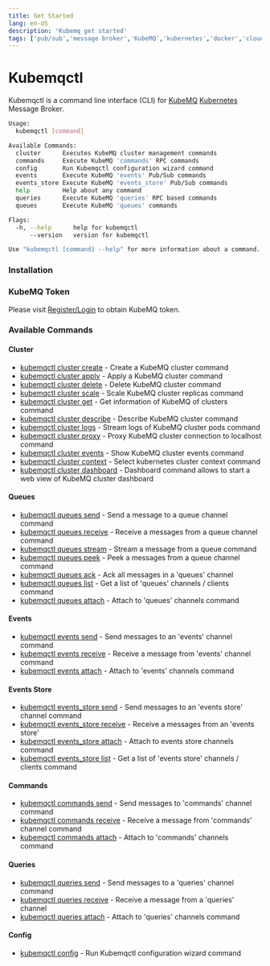 ```yaml
---
title: Get Started
lang: en-US
description: 'Kubemq get started'
tags: ['pub/sub','message broker','KubeMQ','kubernetes','docker','cloud native','message queue','go']
---
```


# Kubemqctl

Kubemqctl is a command line interface (CLI) for [KubeMQ](https://kubemq.io) [Kubernetes](https://kubernetes.io/) Message Broker.

```bash
Usage:
  kubemqctl [command]

Available Commands:
  cluster      Executes KubeMQ cluster management commands
  commands     Execute KubeMQ 'commands' RPC commands
  config       Run Kubemqctl configuration wizard command
  events       Execute KubeMQ 'events' Pub/Sub commands
  events_store Execute KubeMQ 'events_store' Pub/Sub commands
  help         Help about any command
  queries      Execute KubeMQ 'queries' RPC based commands
  queues       Execute KubeMQ 'queues' commands

Flags:
  -h, --help      help for kubemqctl
      --version   version for kubemqctl

Use "kubemqctl [command] --help" for more information about a command.

```
### Installation

<CodeSwitcher :languages="{macOS:'macOS',linux64:'Linux 64 Bits',linux32:'Linux 32 Bits',windows:'Windows'}" :isolated="true">

<template v-slot:macOS>

Copy and paste the following lines:

```bash
curl -L https://github.com/kubemq-io/kubemqctl/releases/download/latest/kubemqctl_darwin_amd64 -o /usr/local/bin/kubemqctl 
chmod +x /usr/local/bin/kubemqctl

```

</template>


<template v-slot:linux64>

Copy and paste the following lines:

```bash
curl -L https://github.com/kubemq-io/kubemqctl/releases/download/latest/kubemqctl_linux_amd64 -o /usr/local/bin/kubemqctl
chmod +x /usr/local/bin/kubemqctl

```

</template>


<template v-slot:linux32>

Copy and paste the following lines:

```bash
curl -L https://github.com/kubemq-io/kubemqctl/releases/download/latest/kubemqctl_linux_386 -o /usr/local/bin/kubemqctl
chmod +x /usr/local/bin/kubemqctl

```

</template>


<template v-slot:windows>

##### Option 1:

- [Download the latest kubemqctl.exe](https://github.com/kubemq-io/kubemqctl/releases/download/latest/kubemqctl.exe).
- Place the file under e.g. `C:\Program Files\Kubemqctl\kubemqctl.exe`
- Add that directory to your system path to access it from any command prompt

##### Option 2:
Run in PowerShell as administrator:

```powershell
New-Item -ItemType Directory 'C:\Program Files\Kubemqctl'
Invoke-WebRequest https://github.com/kubemq-io/kubemqctl/releases/download/latest/kubemqctl.exe -OutFile 'C:\Program Files\Kubemqctl\kubemqctl.exe'
[Environment]::SetEnvironmentVariable('Path', [Environment]::GetEnvironmentVariable('Path', [EnvironmentVariableTarget]::Machine) + ';C:\Program Files\Kubemqctl', [EnvironmentVariableTarget]::Machine)
$env:Path += ';C:\Program Files\Kubemqctl'
```

</template>

</CodeSwitcher>

### KubeMQ Token

Please visit [Register/Login](https://account.kubemq.io/login/register) to obtain KubeMQ token.

### Available Commands

#### Cluster

* [kubemqctl cluster create](./cluster/kubemqctl_cluster_create.md)	 - Create a KubeMQ cluster command
* [kubemqctl cluster apply](./cluster/kubemqctl_cluster_apply.md)	 - Apply a KubeMQ cluster command
* [kubemqctl cluster delete](./cluster/kubemqctl_cluster_delete.md)	 - Delete KubeMQ cluster command
* [kubemqctl cluster scale](./cluster/kubemqctl_cluster_scale.md)	 - Scale KubeMQ cluster replicas command
* [kubemqctl cluster get](./cluster/kubemqctl_cluster_get.md)	 - Get information of KubeMQ of clusters command
* [kubemqctl cluster describe](./cluster/kubemqctl_cluster_describe.md)	 - Describe KubeMQ cluster command
* [kubemqctl cluster logs](./cluster/kubemqctl_cluster_logs.md)	 - Stream logs of KubeMQ cluster pods command
* [kubemqctl cluster proxy](./cluster/kubemqctl_cluster_proxy.md)	 - Proxy KubeMQ cluster connection to localhost command
* [kubemqctl cluster events](./cluster/kubemqctl_cluster_events.md)	 - Show KubeMQ cluster events command
* [kubemqctl cluster context](./cluster/kubemqctl_cluster_context.md)	 - Select kubernetes cluster context command
* [kubemqctl cluster dashboard](./cluster/kubemqctl_cluster_dashboard.md)	 - Dashboard command allows to start a web view of KubeMQ cluster dashboard

#### Queues

* [kubemqctl queues send](./queues/kubemqctl_queues_send.md)	 - Send a message to a queue channel command
* [kubemqctl queues receive](./queues/kubemqctl_queues_receive.md)	 - Receive a messages from a queue channel command
* [kubemqctl queues stream](./queues/kubemqctl_queues_stream.md)	 - Stream a message from a queue command
* [kubemqctl queues peek](./queues/kubemqctl_queues_peek.md)	 - Peek a messages from a queue channel command
* [kubemqctl queues ack](./queues/kubemqctl_queues_ack.md)	 - Ack all messages in a 'queues' channel
* [kubemqctl queues list](./queues/kubemqctl_queues_list.md)	 - Get a list of 'queues' channels / clients command
* [kubemqctl queues attach](./queues/kubemqctl_queues_attach.md)	 - Attach to 'queues' channels command

#### Events

* [kubemqctl events send](./events/kubemqctl_events_send.md)	 - Send messages to an 'events' channel command
* [kubemqctl events receive](./events/kubemqctl_events_receive.md)	 - Receive a message from 'events' channel command
* [kubemqctl events attach](./events/kubemqctl_events_attach.md)	 - Attach to 'events' channels command

#### Events Store

* [kubemqctl events_store send](./events_store/kubemqctl_events_store_send.md)	 - Send messages to an 'events store' channel command
* [kubemqctl events_store receive](./events_store/kubemqctl_events_store_receive.md)	 - Receive a messages from an 'events store'
* [kubemqctl events_store attach](./events_store/kubemqctl_events_store_attach.md)	 - Attach to events store channels command
* [kubemqctl events_store list](./events_store/kubemqctl_events_store_list.md)	 - Get a list of 'events store' channels / clients command

#### Commands

* [kubemqctl commands send](./commands/kubemqctl_commands_send.md)	 - Send messages to 'commands' channel command
* [kubemqctl commands receive](./commands/kubemqctl_commands_receive.md)	 - Receive a message from 'commands' channel command
* [kubemqctl commands attach](./commands/kubemqctl_commands_attach.md)	 - Attach to 'commands' channels command

#### Queries

* [kubemqctl queries send](./queries/kubemqctl_queries_send.md)	 - Send messages to a 'queries' channel command
* [kubemqctl queries receive](./queries/kubemqctl_queries_receive.md)	 - Receive a message from a 'queries' channel
* [kubemqctl queries attach](./queries/kubemqctl_queries_attach.md)	 - Attach to 'queries' channels command

#### Config

* [kubemqctl config](./config/kubemqctl_config.md)	 - Run Kubemqctl configuration wizard command




